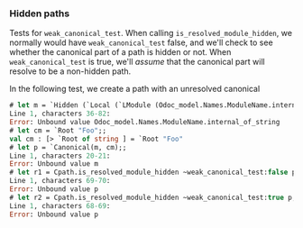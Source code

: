 ### Hidden paths

Tests for `weak_canonical_test`. When calling `is_resolved_module_hidden`, we normally would have `weak_canonical_test` false, and we'll check to see whether the canonical part of a path is hidden or not. When `weak_canonical_test` is true, we'll _assume_ that the canonical part will resolve to be a non-hidden path.

In the following test, we create a path with an unresolved canonical 
```ocaml env=e1
# let m = `Hidden (`Local (`LModule (Odoc_model.Names.ModuleName.internal_of_string "M", 1)));;
Line 1, characters 36-82:
Error: Unbound value Odoc_model.Names.ModuleName.internal_of_string
# let cm = `Root "Foo";;
val cm : [> `Root of string ] = `Root "Foo"
# let p = `Canonical(m, cm);;
Line 1, characters 20-21:
Error: Unbound value m
# let r1 = Cpath.is_resolved_module_hidden ~weak_canonical_test:false p;;
Line 1, characters 69-70:
Error: Unbound value p
# let r2 = Cpath.is_resolved_module_hidden ~weak_canonical_test:true p;;
Line 1, characters 68-69:
Error: Unbound value p
```

